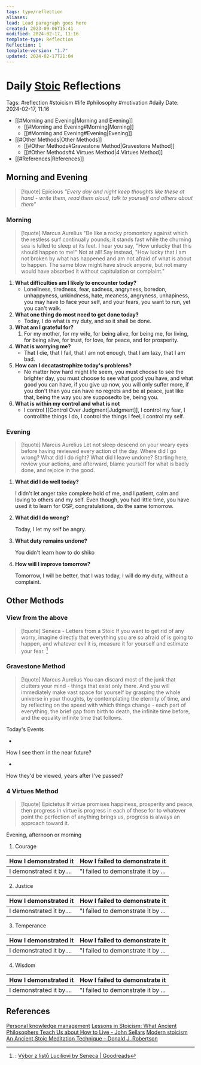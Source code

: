 ```yaml
---
tags: type/reflection
aliases: 
lead: Lead paragraph goes here
created: 2023-09-06T15:41
modified: 2024-02-17, 11:16
template-type: Reflection
Reflection: 1
template-version: "1.7"
updated: 2024-02-17T21:04
---
```

# Daily [Stoic](../SLIP-BOX/Stoicism.md) Reflections

Tags:  #reflection #stoicism #life #philosophy #motivation #daily 
Date: 2024-02-17, 11:16

- [[#Morning and Evening|Morning and Evening]]
	- [[#Morning and Evening#Morning|Morning]]
	- [[#Morning and Evening#Evening|Evening]]
- [[#Other Methods|Other Methods]]
	- [[#Other Methods#Gravestone Method|Gravestone Method]]
	- [[#Other Methods#4 Virtues Method|4 Virtues Method]]
- [[#References|References]]


## Morning and Evening

> [!quote] Epicious 
> _"Every day and night keep thoughts like these at hand - write them, read them aloud, talk to yourself and others about them"_

### Morning

> [!quote] Marcus Aurelius
> "Be like a rocky promontory against which the restless surf continually pounds; it stands fast while the churning sea is lulled to sleep at its feet. I hear you say, "How unlucky that this should happen to me!" Not at all! Say instead, "How lucky that I am not broken by what has happened and am not afraid of what is about to happen. The same blow might have struck anyone, but not many would have absorbed it without capitulation or complaint."

1. **What difficulties am I likely to encounter today?**
	- Loneliness, tiredness, fear, sadness, angryness, boredon, unhappyness, unkindness, hate, meaness, angryness, unhapiness, you may have to face your self, and your fears, you want to run, yet you can't walk.
2. **What one thing do most need to get done today?**
	- Today, I do what is my duty, and so it shall be done.
1. **What am I grateful for?**
	1. For my mother, for my wife, for being alive, for being me, for living, for being alive, for trust, for love, for peace, and for prosperity.
2. **What is worrying me?**
	- That I die, that I fail, that I am not enough, that I am lazy, that I am bad.
3. **How can I decatastrophize today's problems?**
	- No matter how hard might life seem, you must choose to see the brighter day, you must choose to see what good you have, and what good you can have, if you give up now, you will only suffer more, if you don't than you can have no regrets and be at peace, just like that, being the way you are supposedto be, being you.
4. **What is within my control and what is not**
	- I control [[Control Over Judgment|Judgment]], I control my fear, I controllthe things I do, I control the things I feel, I control my self.

### Evening

> [!quote] Marcus Aurelius
> Let not sleep descend on your weary eyes before having reviewed every action of the day. Where did I go wrong? What did I do right? What did I leave undone? Starting here, review your actions, and afterward, blame yourself for what is badly done, and rejoice in the good.

1. **What did I do well today?**

	I didn't let anger take complete hold of me, and I patient, calm and loving to others and my self. Even though, you had little time, you have used it to learn for OSP, congratulations, do the same tomorrow.

2. **What did I do wrong?**

	Today, I let my self be angry.

4. **What duty remains undone?**

	You didn't learn how to do shiko

5. **How will I improve tomorrow?**

	Tomorrow, I will be better, that I was today, I will do my duty, without a complaint.

## Other Methods

### View from the above

> [!quote] Seneca - Letters from a Stoic
> If you want to get rid of any worry, imagine directly that everything you are so afraid of is going to happen, and whatever evil it is, measure it for yourself and estimate your fear. [^Seneca]


### Gravestone Method

> [!quote] Marcus Aurelius
> You can discard most of the junk that clutters your mind - things that exist only there. And you will immediately make vast space for yourself by grasping the whole universe in your thoughts, by contemplating the eternity of time, and by reflecting on the speed with which things change - each part of everything, the brief gap from birth to death, the infinite time before, and the equality infinite time that follows. 

Today's Events 

-

How I see them in the near future? 

-

How they'd be viewed, years after I've passed?

### 4 Virtues Method

> [!quote] Epictetus 
> If virtue promises happiness, prosperity and peace, then progress in virtue is progress in each of these for to whatever point the perfection of anything brings us, progress is always an approach toward it.

Evening, afternoon or morning

1. Courage 

| How I demonstrated it  | How I failed to demonstrate it |
| ------------------- | ---------------- |
| I demonstrated it by....                 | "I failed to demonstrate it by ...              |

2. Justice

| How I demonstrated it  | How I failed to demonstrate it |
| ------------------- | ---------------- |
| I demonstrated it by....                 | "I failed to demonstrate it by ...             

3. Temperance

| How I demonstrated it  | How I failed to demonstrate it |
| ------------------- | ---------------- |
| I demonstrated it by....                 | "I failed to demonstrate it by ...             

4. Wisdom

| How I demonstrated it  | How I failed to demonstrate it |
| ------------------- | ---------------- |
| I demonstrated it by....                 | "I failed to demonstrate it by ...             

## References

[Personal knowledge management](Personal%20knowledge%20management.md)
[Lessons in Stoicism: What Ancient Philosophers Teach Us about How to Live - John Sellars](https://books.google.cz/books/about/Lessons_in_Stoicism.html?id=ky84zQEACAAJ&redir_esc=y)
[Modern stoicism](https://modernstoicism.com/)
[An Ancient Stoic Meditation Technique – Donald J. Robertson](https://donaldrobertson.name/2017/03/22/an-ancient-stoic-meditation-technique/)

[^Seneca]:: [Výbor z listů Luciliovi by Seneca | Goodreads](https://www.goodreads.com/book/show/23340595-v-bor-z-list-luciliovi) 